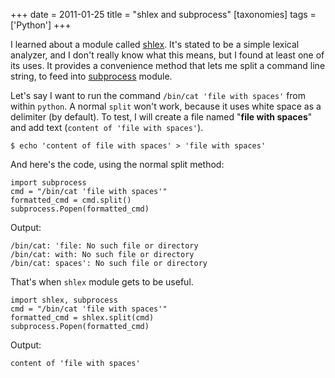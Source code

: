 +++
date = 2011-01-25
title = "shlex and subprocess"
[taxonomies]
tags = ['Python']
+++

I learned about a module called [shlex]. It's stated to be a simple
lexical analyzer, and I don't really know what this means, but I found
at least one of its uses. It provides a convenience method that lets me
split a command line string, to feed into [subprocess] module.

Let's say I want to run the command `/bin/cat 'file with spaces'` from
within `python`. A normal `split` won't work, because it uses white
space as a delimiter (by default). To test, I will create a file named
"**file with spaces**" and add text (`content of 'file with spaces'`).

``` {.sourceCode .sh}
$ echo 'content of file with spaces' > 'file with spaces'
```

And here's the code, using the normal split method:

``` {.sourceCode .python}
import subprocess
cmd = "/bin/cat 'file with spaces'"
formatted_cmd = cmd.split()
subprocess.Popen(formatted_cmd)
```

Output:

``` {.sourceCode .sh}
/bin/cat: 'file: No such file or directory
/bin/cat: with: No such file or directory
/bin/cat: spaces': No such file or directory
```

That's when `shlex` module gets to be useful.

``` {.sourceCode .python}
import shlex, subprocess
cmd = "/bin/cat 'file with spaces'"
formatted_cmd = shlex.split(cmd)
subprocess.Popen(formatted_cmd)
```

Output:

    content of 'file with spaces'

  [shlex]: http://docs.python.org/library/shlex.html
  [subprocess]: http://docs.python.org/library/subprocess.html
